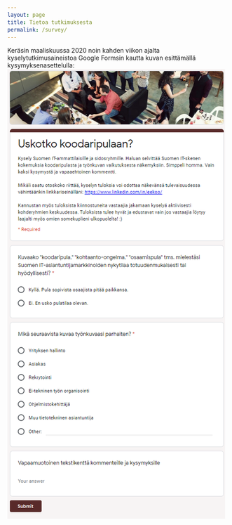 ```yaml
---
layout: page
title: Tietoa tutkimuksesta
permalink: /survey/
---
```


Keräsin maaliskuussa 2020 noin kahden viikon ajalta kyselytutkimusaineistoa Google Formsin kautta kuvan esittämällä kysymyksenasettelulla:
![alt text][survey_pic]

[survey_pic]: /assets/survey.png "Google Forms Kysely"
